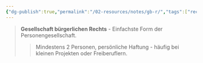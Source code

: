 ```yaml
---
{"dg-publish":true,"permalink":"/02-resources/notes/gb-r/","tags":["rechtsformen/personengesellschaft","BWL"],"noteIcon":"","updated":"2025-09-05T10:12:29.553+02:00"}
---
```


>**Gesellschaft bürgerlichen Rechts** - Einfachste Form der Personengesellschaft.
>>Mindestens 2 Personen, persönliche Haftung - häufig bei kleinen Projekten oder Freiberuflern.